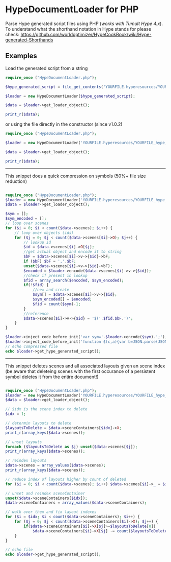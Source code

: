 # HypeDocumentLoader for PHP

Parse Hype generated script files using PHP (*works with Tumult Hype 4.x*). To understand what the shorthand notation in Hype stands for please check:
https://github.com/worldoptimizer/HypeCookBook/wiki/Hype-generated-Shorthands




## Examples

Load the generated script from a string

```php
require_once ("HypeDocumentLoader.php");

$hype_generated_script = file_get_contents('YOURFILE.hyperesources/YOURFILE_hype_generated_script.js');

$loader = new HypeDocumentLoader($hype_generated_script);

$data = $loader->get_loader_object();

print_r($data);

```

or using the file directly in the constructor (since v1.0.2)

```php
require_once ("HypeDocumentLoader.php");

$loader = new HypeDocumentLoader('YOURFILE.hyperesources/YOURFILE_hype_generated_script.js');

$data = $loader->get_loader_object();

print_r($data);

```

---

This snippet does a quick compression on symbols (50%+ file size reduction)
```php

require_once ("HypeDocumentLoader.php");
$loader = new HypeDocumentLoader('YOURFILE.hyperesources/YOURFILE_hype_generated_script.js');
$data = $loader->get_loader_object();

$sym = [];
$sym_encoded = [];
// loop over scenes
for ($i = 0; $i < count($data->scenes); $i++) {
	// loop over objects (ids)
	for ($j = 0; $j < count($data->scenes[$i]->O); $j++) {
		// lookup id
		$id = $data->scenes[$i]->O[$j];
		//get actual object and encode it to string
		$bF = $data->scenes[$i]->v->{$id}->bF;
		if ($bF) $bF = ','.$bF;
		unset($data->scenes[$i]->v->{$id}->bF);
		$encoded = $loader->encode($data->scenes[$i]->v->{$id});
		//check if present in lookup
		$fid = array_search($encoded, $sym_encoded);
		if(!$fid) {
			//new and create
			$sym[] = $data->scenes[$i]->v->{$id};
			$sym_encoded[] = $encoded;
			$fid = count($sym)-1;
		}
		//reference	
		$data->scenes[$i]->v->{$id} = '$('.$fid.$bF.')';
	}
}

$loader->inject_code_before_init('var sym='.$loader->encode($sym).';');
$loader->inject_code_before_init('function $(c,a){var b=JSON.parse(JSON.stringify(sym[c]));a&&(b.bF=a);return b}');
// echo compressed file
echo $loader->get_hype_generated_script();

```

---

This snippet deletes scenes and all associated layouts given an scene index (be aware that deleteing scenes with the first occurance of a persistent symbol deletes it from the entire document!)

```php

require_once ("HypeDocumentLoader.php");
$loader = new HypeDocumentLoader('YOURFILE.hyperesources/YOURFILE_hype_generated_script.js');
$data = $loader->get_loader_object();

// $idx is the scene index to delete
$idx = 1;

// determin layouts to delete
$layoutsToDelete = $data->sceneContainers[$idx]->X;
print_r(array_keys($data->scenes));

// unset layouts
foreach ($layoutsToDelete as $j) unset($data->scenes[$j]);
print_r(array_keys($data->scenes));

// reindex layouts
$data->scenes = array_values($data->scenes);
print_r(array_keys($data->scenes));

// reduce index of layouts higher by count of deleted
for ($i = 0; $i < count($data->scenes); $i++) $data->scenes[$i]->_ = $i;

// unset and reindex sceneContainer
unset($data->sceneContainers[$idx]);
$data->sceneContainers = array_values($data->sceneContainers);

// walk over them and fix layout indexes
for ($i = $idx; $i < count($data->sceneContainers); $i++) {
	for ($j = 0; $j < count($data->sceneContainers[$i]->X); $j++) {
		if($data->sceneContainers[$i]->X[$j]>=$layoutsToDelete[0]) 
			$data->sceneContainers[$i]->X[$j] -= count($layoutsToDelete);
	}
}

// echo file
echo $loader->get_hype_generated_script();

```

